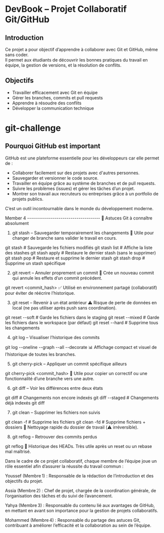 # DevBook – Projet Collaboratif Git/GitHub

## Introduction
Ce projet a pour objectif d’apprendre à collaborer avec Git et GitHub, même sans coder.  
Il permet aux étudiants de découvrir les bonnes pratiques du travail en équipe, la gestion de versions, et la résolution de conflits.

## Objectifs
- Travailler efficacement avec Git en équipe
- Gérer les branches, commits et pull requests
- Apprendre à résoudre des conflits
- Développer la communication technique
# git-challenge

## Pourquoi GitHub est important

GitHub est une plateforme essentielle pour les développeurs car elle permet de :

- Collaborer facilement sur des projets avec d'autres personnes.
- Sauvegarder et versionner le code source.
- Travailler en équipe grâce au système de branches et de pull requests.
- Suivre les problèmes (issues) et gérer les tâches d’un projet.
- Montrer son travail aux recruteurs ou entreprises grâce à un portfolio de projets publics.

C’est un outil incontournable dans le monde du développement moderne.

Member 4 -------------------------------------
🧠 Astuces Git à connaître absolument
1. git stash – Sauvegarder temporairement les changements
📌 Utile pour changer de branche sans valider le travail en cours.

git stash         # Sauvegarde les fichiers modifiés
git stash list    # Affiche la liste des stashes
git stash apply   # Restaure le dernier stash (sans le supprimer)
git stash pop     # Restaure et supprime le dernier stash
git stash drop    # Supprime un stash spécifique

2. git revert – Annuler proprement un commit
📌 Crée un nouveau commit qui annule les effets d’un commit précédent.

git revert <commit_hash>
✅ Utilisé en environnement partagé (collaboratif) pour éviter de réécrire l’historique.

3. git reset – Revenir à un état antérieur
⚠️ Risque de perte de données en local (ne pas utiliser après push sans coordination).

git reset --soft <commit>    # Garde les fichiers dans le staging
git reset --mixed <commit>   # Garde les fichiers dans le workspace (par défaut)
git reset --hard <commit>    # Supprime tous les changements

4. git log – Visualiser l’historique des commits

git log --oneline --graph --all --decorate
📊 Affichage compact et visuel de l’historique de toutes les branches.

5. git cherry-pick – Appliquer un commit spécifique ailleurs

git cherry-pick <commit_hash>
🔀 Utile pour copier un correctif ou une fonctionnalité d’une branche vers une autre.

6. git diff – Voir les différences entre deux états

git diff                # Changements non encore indexés
git diff --staged       # Changements déjà indexés
git diff <commit1> <commit2>

7. git clean – Supprimer les fichiers non suivis

git clean -f        # Supprime les fichiers
git clean -fd       # Supprime fichiers + dossiers
🧹 Nettoyage rapide du dossier de travail (⚠️ irréversible).

8. git reflog – Retrouver des commits perdus

git reflog
🧭 Historique des HEADs. Très utile après un reset ou un rebase mal maîtrisé.

Dans le cadre de ce projet collaboratif, chaque membre de l’équipe joue un rôle essentiel afin d’assurer la réussite du travail commun :

Youssef (Membre 1) : Responsable de la rédaction de l’introduction et des objectifs du projet.

Assia (Membre 2) : Chef de projet, chargée de la coordination générale, de l’organisation des tâches et du suivi de l’avancement.

Yahya (Membre 3) : Responsable du contenu lié aux avantages de GitHub, en mettant en avant son importance pour la gestion de projets collaboratifs.

Mohammed (Membre 4) : Responsable du partage des astuces Git, contribuant à améliorer l’efficacité et la collaboration au sein de l’équipe.

